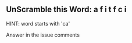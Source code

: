 UnScramble this Word: a f i t f c i
----------

HINT: word starts with 'ca'

Answer in the issue comments
